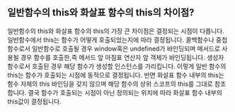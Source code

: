 ## 일반함수의 this와 화살표 함수의 this의 차이점?

일반함수의 this와 화살표 함수의 this의 가장 큰 차이점은 결정되는 시점이 다릅니다.
일반함수에서 this는 함수가 어떻게 호출되었는지에 따라 결정됩니다. 콜백함수나 중첩함수로서 일반함수로 호출될 경우 window혹은 undefined가 바인딩되며 메서드로 사용될 경우 함수를 호출한,즉 메서드 앞 마침표 연산자 앞 객체가 바인딩됩니다. 생성자 함수로서 호출된 경우 해당 함수가 생성할 인스턴스를 가리킵니다. 이렇게 일반 함수의 this는 함수가 호출되는 시점에 동적으로 결정됩니다.
반면 화살표 함수 내부의 this는 함수 자체의 this 바인딩을 갖지 않으며 해당 함수의 상위 스코프의 this를 그대로 참조합니다. 결국 함수가 호출되는 시점이 아닌 정의되는 위치에 따라 화살표 함수 내부의 this값이 결정됩니다.
